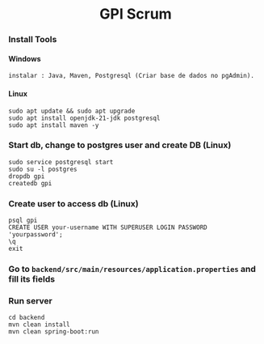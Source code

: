 
<h1 align="center">GPI Scrum </h1>

### Install Tools

#### Windows 

```
instalar : Java, Maven, Postgresql (Criar base de dados no pgAdmin).
```

#### Linux

```
sudo apt update && sudo apt upgrade
sudo apt install openjdk-21-jdk postgresql
sudo apt install maven -y
```

### Start db, change to postgres user and create DB (Linux)
```
sudo service postgresql start
sudo su -l postgres
dropdb gpi
createdb gpi
```
### Create user to access db (Linux)
```
psql gpi
CREATE USER your-username WITH SUPERUSER LOGIN PASSWORD 'yourpassword';
\q
exit
```
### Go to `backend/src/main/resources/application.properties` and fill its fields 




### Run server 
```
cd backend
mvn clean install 
mvn clean spring-boot:run
```